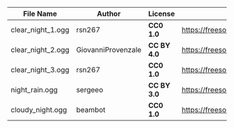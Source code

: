 | File Name        | Author   | License   | Link                            |
|------------------|----------|-----------|---------------------------------|
| clear_night_1.ogg | rsn267 | **CC0 1.0** | https://freesound.org/people/rsn267/sounds/275595/ |
| clear_night_2.ogg | GiovanniProvenzale | **CC BY 4.0** | https://freesound.org/people/GiovanniProvenzale/sounds/237161/ |
| clear_night_3.ogg | rsn267 | **CC0 1.0** | https://freesound.org/people/rgbrobot/sounds/209804/ |
| night_rain.ogg | sergeeo | **CC BY 3.0** | https://freesound.org/people/sergeeo/sounds/178636/ |
| cloudy_night.ogg | beambot | **CC0 1.0** | https://freesound.org/people/beambot/sounds/259987/ |
